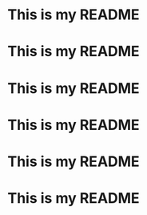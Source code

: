 # This is my README
# This is my README
# This is my README
# This is my README
# This is my README
# This is my README
